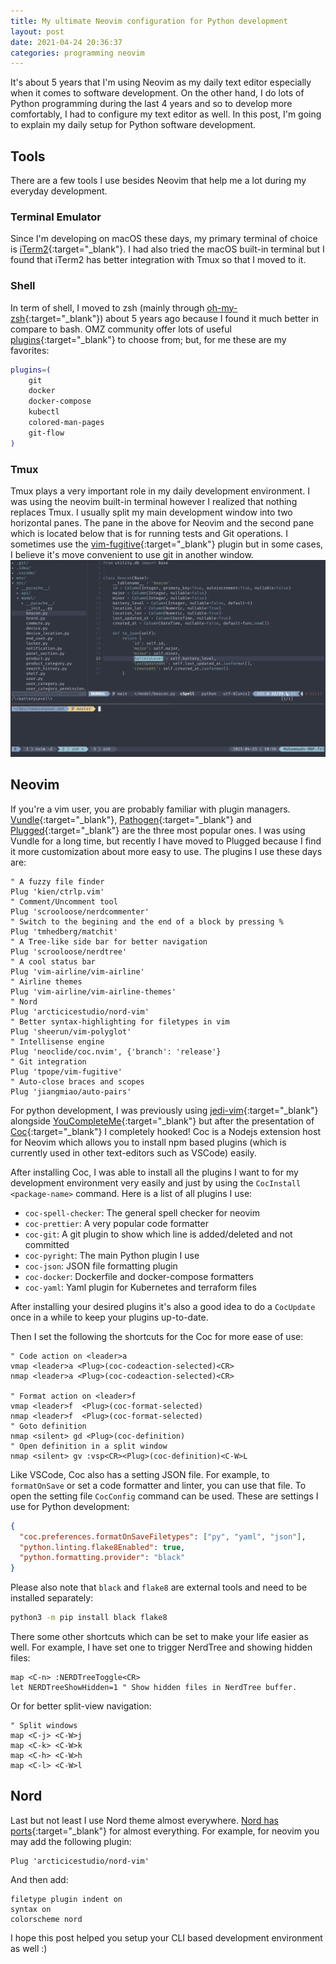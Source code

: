 ```yaml
---
title: My ultimate Neovim configuration for Python development
layout: post
date: 2021-04-24 20:36:37
categories: programming neovim
---
```


It's about 5 years that I'm using Neovim as my daily text editor especially when it comes to software development. On the other hand, I do lots of Python programming during the last 4 years and so to develop more comfortably, I had to configure my text editor as well. In this post, I'm going to explain my daily setup for Python software development.

## Tools

There are a few tools I use besides Neovim that help me a lot during my everyday development.

### Terminal Emulator

Since I'm developing on macOS these days, my primary terminal of choice is [iTerm2](https://iterm2.com/){:target="\_blank"}. I had also tried the macOS built-in terminal but I found that iTerm2 has better integration with Tmux so that I moved to it.

### Shell

In term of shell, I moved to zsh (mainly through [oh-my-zsh](https://github.com/ohmyzsh/ohmyzsh){:target="\_blank"}) about 5 years ago because I found it much better in compare to bash. OMZ community offer lots of useful [plugins](https://github.com/ohmyzsh/ohmyzsh/tree/master/plugins){:target="\_blank"} to choose from; but, for me these are my favorites:

```bash
plugins=(
    git
    docker
    docker-compose
    kubectl
    colored-man-pages
    git-flow
)
```

### Tmux

Tmux plays a very important role in my daily development environment. I was using the neovim built-in terminal however I realized that nothing replaces Tmux. I usually split my main development window into two horizontal panes. The pane in the above for Neovim and the second pane which is located below that is for running tests and Git operations. I sometimes use the [vim-fugitive](https://github.com/tpope/vim-fugitive){:target="\_blank"} plugin but in some cases, I believe it's move convenient to use git in another window.
![Tmux panes](/assets/images/python-tmux-panes.png)

## Neovim

If you're a vim user, you are probably familiar with plugin managers. [Vundle](https://github.com/VundleVim/Vundle.vim){:target="\_blank"}, [Pathogen](https://github.com/tpope/vim-pathogen){:target="\_blank"} and [Plugged](https://github.com/junegunn/vim-plug){:target="\_blank"} are the three most popular ones. I was using Vundle for a long time, but recently I have moved to Plugged because I find it more customization about more easy to use. The plugins I use these days are:

```vim
" A fuzzy file finder
Plug 'kien/ctrlp.vim'
" Comment/Uncomment tool
Plug 'scrooloose/nerdcommenter'
" Switch to the begining and the end of a block by pressing %
Plug 'tmhedberg/matchit'
" A Tree-like side bar for better navigation
Plug 'scrooloose/nerdtree'
" A cool status bar
Plug 'vim-airline/vim-airline'
" Airline themes
Plug 'vim-airline/vim-airline-themes'
" Nord
Plug 'arcticicestudio/nord-vim'
" Better syntax-highlighting for filetypes in vim
Plug 'sheerun/vim-polyglot'
" Intellisense engine
Plug 'neoclide/coc.nvim', {'branch': 'release'}
" Git integration
Plug 'tpope/vim-fugitive'
" Auto-close braces and scopes
Plug 'jiangmiao/auto-pairs'

```

For python development, I was previously using [jedi-vim](https://github.com/davidhalter/jedi-vim){:target="\_blank"} alongside [YouCompleteMe](https://github.com/ycm-core/YouCompleteMe){:target="\_blank"} but after the presentation of [Coc](https://github.com/neoclide/coc.nvim){:target="\_blank"} I completely hooked! Coc is a Nodejs extension host for Neovim which allows you to install npm based plugins (which is currently used in other text-editors such as VSCode) easily.

After installing Coc, I was able to install all the plugins I want to for my development environment very easily and just by using the `CocInstall <package-name>` command. Here is a list of all plugins I use:

- `coc-spell-checker`: The general spell checker for neovim
- `coc-prettier`: A very popular code formatter
- `coc-git`: A git plugin to show which line is added/deleted and not committed
- `coc-pyright`: The main Python plugin I use
- `coc-json`: JSON file formatting plugin
- `coc-docker`: Dockerfile and docker-compose formatters
- `coc-yaml`: Yaml plugin for Kubernetes and terraform files

After installing your desired plugins it's also a good idea to do a `CocUpdate` once in a while to keep your plugins up-to-date.

Then I set the following the shortcuts for the Coc for more ease of use:

```vim
" Code action on <leader>a
vmap <leader>a <Plug>(coc-codeaction-selected)<CR>
nmap <leader>a <Plug>(coc-codeaction-selected)<CR>

" Format action on <leader>f
vmap <leader>f  <Plug>(coc-format-selected)
nmap <leader>f  <Plug>(coc-format-selected)
" Goto definition
nmap <silent> gd <Plug>(coc-definition)
" Open definition in a split window
nmap <silent> gv :vsp<CR><Plug>(coc-definition)<C-W>L

```

Like VSCode, Coc also has a setting JSON file. For example, to `formatOnSave` or set a code formatter and linter, you can use that file. To open the setting file `CocConfig` command can be used. These are settings I use for Python development:

```json
{
  "coc.preferences.formatOnSaveFiletypes": ["py", "yaml", "json"],
  "python.linting.flake8Enabled": true,
  "python.formatting.provider": "black"
}
```

Please also note that `black` and `flake8` are external tools and need to be installed separately:

```bash
python3 -m pip install black flake8
```

There some other shortcuts which can be set to make your life easier as well. For example, I have set one to trigger NerdTree and showing hidden files:

```vim
map <C-n> :NERDTreeToggle<CR>
let NERDTreeShowHidden=1 " Show hidden files in NerdTree buffer.
```

Or for better split-view navigation:

```vim
" Split windows
map <C-j> <C-W>j
map <C-k> <C-W>k
map <C-h> <C-W>h
map <C-l> <C-W>l

```

## Nord

Last but not least I use Nord theme almost everywhere. [Nord has ports](https://www.nordtheme.com/ports){:target="\_blank"} for almost everything. For example, for neovim you may add the following plugin:

```vim
Plug 'arcticicestudio/nord-vim'
```

And then add:

```vim
filetype plugin indent on
syntax on
colorscheme nord
```

I hope this post helped you setup your CLI based development environment as well :)
